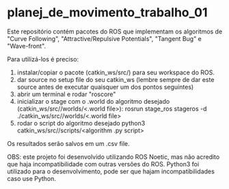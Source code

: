 # planej_de_movimento_trabalho_01

Este repositório contém pacotes do ROS que implementam os algoritmos de "Curve Following", "Attractive/Repulsive Potentials", "Tangent Bug" e "Wave-front".

Para utilizá-los é preciso:
1. instalar/copiar o pacote (catkin_ws/src/<pacote>) para seu workspace do ROS.
2. dar source no setup file do seu catkin_ws (lembre sempre de dar este source antes de executar quaisquer um dos pontos seguintes)
3. abrir um terminal e rodar "roscore"
4. inicializar o stage com o .world do algoritmo desejado (catkin_ws/src/<pacote>/worlds/<.world file>):
  rosrun stage_ros stageros -d ./catkin_ws/src/<pacote>/worlds/<.world file>
5. rodar o script do algoritmo desejado
  python3 catkin_ws/src/<pacote>/scripts/<algorithm .py script>
  
Os resultados serão salvos em um .csv file.

OBS: este projeto foi desenvolvido utilizando ROS Noetic, mas não acredito que haja incompatibilidade com outras versões do ROS. Python3 foi utilizado para o desenvolvimento, pode ser que hajam incompatibilidades caso use Python.

